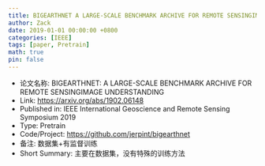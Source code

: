 ```yaml
---
title: BIGEARTHNET A LARGE-SCALE BENCHMARK ARCHIVE FOR REMOTE SENSINGIMAGE UNDERSTANDING
author: Zack
date: 2019-01-01 00:00:00 +0800
categories: [IEEE]
tags: [paper, Pretrain]
math: true
pin: false
---
```

- 论文名称: BIGEARTHNET: A LARGE-SCALE BENCHMARK ARCHIVE FOR REMOTE SENSINGIMAGE UNDERSTANDING
- Link: https://arxiv.org/abs/1902.06148
- Published in: IEEE International Geoscience and Remote Sensing Symposium 2019
- Type: Pretrain
- Code/Project: https://github.com/jerpint/bigearthnet
- 备注: 数据集+有监督训练
- Short Summary: 主要在数据集，没有特殊的训练方法
